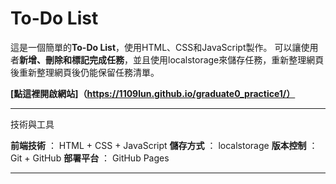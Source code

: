 # To-Do List

這是一個簡單的**To-Do List**，使用HTML、CSS和JavaScript製作。
可以讓使用者**新增、刪除和標記完成任務**，並且使用localstorage來儲存任務，重新整理網頁後重新整理網頁後仍能保留任務清單。

**[點這裡開啟網站]（https://1109lun.github.io/graduate0_practice1/）** 

---

技術與工具

**前端技術** ： HTML + CSS + JavaScript
**儲存方式** ： localstorage
**版本控制** ： Git + GitHub
**部署平台** ： GitHub Pages

---



